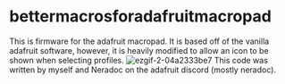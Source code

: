 # bettermacrosforadafruitmacropad
This is firmware for the adafruit macropad. It is based off of the vanilla adafruit software, however, it is heavily modified to allow an icon to be shown when selecting profiles.
![ezgif-2-04a2333be7](https://user-images.githubusercontent.com/66531394/209755342-0e491ac4-94af-41f9-a058-e47b8483a931.gif)
This code was written by myself and Neradoc on the adafruit discord (mostly neradoc).
